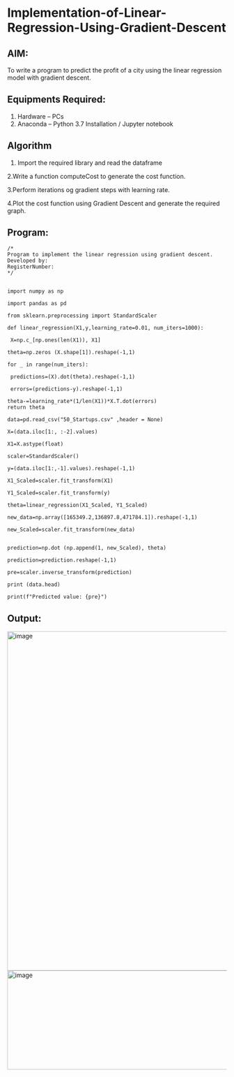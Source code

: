 # Implementation-of-Linear-Regression-Using-Gradient-Descent

## AIM:
To write a program to predict the profit of a city using the linear regression model with gradient descent.

## Equipments Required:
1. Hardware – PCs
2. Anaconda – Python 3.7 Installation / Jupyter notebook

## Algorithm

1. Import the required library and read the dataframe
   
2.Write a function computeCost to generate the cost function.

3.Perform iterations og gradient steps with learning rate.

4.Plot the cost function using Gradient Descent and generate the required graph.


## Program:
```
/*
Program to implement the linear regression using gradient descent.
Developed by: 
RegisterNumber:  
*/


import numpy as np

import pandas as pd

from sklearn.preprocessing import StandardScaler

def linear_regression(X1,y,learning_rate=0.01, num_iters=1000):
    
 X=np.c_[np.ones(len(X1)), X1]

theta=np.zeros (X.shape[1]).reshape(-1,1)
    
for _ in range(num_iters):
         
 predictions=(X).dot(theta).reshape(-1,1)
         
 errors=(predictions-y).reshape(-1,1)
         
theta-=learning_rate*(1/len(X1))*X.T.dot(errors)
return theta

data=pd.read_csv("50_Startups.csv" ,header = None) 

X=(data.iloc[1:, :-2].values)

X1=X.astype(float)

scaler=StandardScaler()

y=(data.iloc[1:,-1].values).reshape(-1,1)

X1_Scaled=scaler.fit_transform(X1)

Y1_Scaled=scaler.fit_transform(y)

theta=linear_regression(X1_Scaled, Y1_Scaled)

new_data=np.array([165349.2,136897.8,471784.1]).reshape(-1,1)

new_Scaled=scaler.fit_transform(new_data)


prediction=np.dot (np.append(1, new_Scaled), theta)

prediction=prediction.reshape(-1,1)

pre=scaler.inverse_transform(prediction)

print (data.head)

print(f"Predicted value: {pre}")
```

## Output:
<img width="698" height="777" alt="image" src="https://github.com/user-attachments/assets/8c0d1098-3d5e-4946-a31a-b25a8af6c156" />

<img width="628" height="227" alt="image" src="https://github.com/user-attachments/assets/5bb98529-05e0-4a8a-8e8f-45b68e5fcbd2" />
